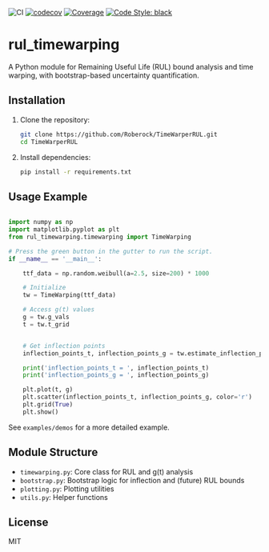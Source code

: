 ![CI](https://github.com/Roberock/TimeWarperRUL/actions/workflows/python-package.yml/badge.svg)
[![codecov](https://codecov.io/gh/Roberock/TimeWarperRUL/branch/master/graph/badge.svg)](https://codecov.io/gh/Roberock/TimeWarperRUL)
[![Coverage](https://coveralls.io/repos/github/Roberock/TimeWarperRUL/badge.svg?branch=main)](https://coveralls.io/github/Roberock/TimeWarperRUL?branch=main)
[![Code Style: black](https://img.shields.io/badge/code%20style-black-000000.svg)](https://github.com/psf/black)

# rul_timewarping

A Python module for Remaining Useful Life (RUL) bound analysis and time warping, with bootstrap-based uncertainty quantification.

## Installation

1. Clone the repository:
   ```bash
   git clone https://github.com/Roberock/TimeWarperRUL.git
   cd TimeWarperRUL
   ```
2. Install dependencies:
   ```bash
   pip install -r requirements.txt
   ```

## Usage Example

```python

import numpy as np
import matplotlib.pyplot as plt
from rul_timewarping.timewarping import TimeWarping

# Press the green button in the gutter to run the script.
if __name__ == '__main__':

    ttf_data = np.random.weibull(a=2.5, size=200) * 1000

    # Initialize
    tw = TimeWarping(ttf_data)

    # Access g(t) values
    g = tw.g_vals
    t = tw.t_grid


    # Get inflection points
    inflection_points_t, inflection_points_g = tw.estimate_inflection_points()

    print('inflection_points_t = ', inflection_points_t)
    print('inflection_points_g = ', inflection_points_g)

    plt.plot(t, g)
    plt.scatter(inflection_points_t, inflection_points_g, color='r')
    plt.grid(True)
    plt.show()
```

See `examples/demos` for a more detailed example.

## Module Structure
- `timewarping.py`: Core class for RUL and g(t) analysis
- `bootstrap.py`: Bootstrap logic for inflection and (future) RUL bounds
- `plotting.py`: Plotting utilities
- `utils.py`: Helper functions

## License
MIT 